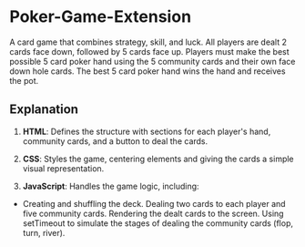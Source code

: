# Poker-Game-Extension
A card game that combines strategy, skill, and luck. All players are dealt 2 cards face down, followed by 5 cards face up. Players must make the best possible 5 card poker hand using the 5 community cards and their own face down hole cards. The best 5 card poker hand wins the hand and receives the pot.

## Explanation

1. **HTML**: Defines the structure with sections for each player's hand, community cards, and a button to deal the cards.

2. **CSS**: Styles the game, centering elements and giving the cards a simple visual representation.

3. **JavaScript**: Handles the game logic, including:
   
-   Creating and shuffling the deck.
Dealing two cards to each player and five community cards.
Rendering the dealt cards to the screen.
Using setTimeout to simulate the stages of dealing the community cards (flop, turn, river).
